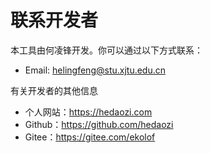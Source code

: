 # 联系开发者

本工具由何凌锋开发。你可以通过以下方式联系：

* Email: helingfeng@stu.xjtu.edu.cn

有关开发者的其他信息

* 个人网站：https://hedaozi.com
* Github：https://github.com/hedaozi
* Gitee：https://gitee.com/ekolof

